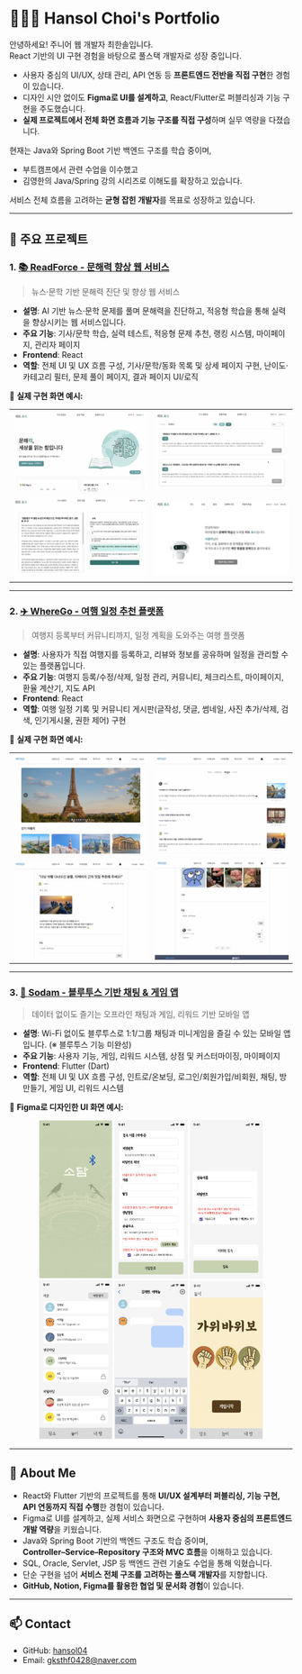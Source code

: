 # 👩🏻‍💻 Hansol Choi's Portfolio

안녕하세요! 주니어 웹 개발자 최한솔입니다.  
React 기반의 UI 구현 경험을 바탕으로 풀스택 개발자로 성장 중입니다.

- 사용자 중심의 UI/UX, 상태 관리, API 연동 등 **프론트엔드 전반을 직접 구현**한 경험이 있습니다.  
- 디자인 시안 없이도 **Figma로 UI를 설계하고**, React/Flutter로 퍼블리싱과 기능 구현을 주도했습니다.  
- **실제 프로젝트에서 전체 화면 흐름과 기능 구조를 직접 구성**하며 실무 역량을 다졌습니다.

현재는 Java와 Spring Boot 기반 백엔드 구조를 학습 중이며,  
- 부트캠프에서 관련 수업을 이수했고  
- 김영한의 Java/Spring 강의 시리즈로 이해도를 확장하고 있습니다.

서비스 전체 흐름을 고려하는 **균형 잡힌 개발자**를 목표로 성장하고 있습니다.

---

## 🔗 주요 프로젝트

### 1. [📚 ReadForce - 문해력 향상 웹 서비스](https://github.com/hansol04/ReadForce)

> 뉴스·문학 기반 문해력 진단 및 향상 웹 서비스

- **설명**: AI 기반 뉴스·문학 문제를 풀며 문해력을 진단하고, 적응형 학습을 통해 실력을 향상시키는 웹 서비스입니다.
- **주요 기능**: 기사/문학 학습, 실력 테스트, 적응형 문제 추천, 랭킹 시스템, 마이페이지, 관리자 페이지
- **Frontend**: React 
- **역할**: 전체 UI 및 UX 흐름 구성, 기사/문학/동화 목록 및 상세 페이지 구현, 난이도·카테고리 필터, 문제 풀이 페이지, 결과 페이지 UI/로직

🔽 **실제 구현 화면 예시:**
<table>
<tr>
  <td><img src="./assets/ReadForce_1.png" width="400"/></td>
  <td><img src="./assets/ReadForce_2.png" width="400"/></td>
</tr>
<tr>
  <td><img src="./assets/ReadForce_3.png" width="400"/></td>
  <td><img src="./assets/ReadForce_5.png" width="400"/></td>
</tr>
</table>

---

### 2. [✈️ WhereGo - 여행 일정 추천 플랫폼](https://github.com/hansol04/WhereGo)

> 여행지 등록부터 커뮤니티까지, 일정 계획을 도와주는 여행 플랫폼

- **설명**: 사용자가 직접 여행지를 등록하고, 리뷰와 정보를 공유하며 일정을 관리할 수 있는 플랫폼입니다.
- **주요 기능**: 여행지 등록/수정/삭제, 일정 관리, 커뮤니티, 체크리스트, 마이페이지, 환율 계산기, 지도 API
- **Frontend**: React 
- **역할**: 여행 일정 기록 및 커뮤니티 게시판(글작성, 댓글, 썸네일, 사진 추가/삭제, 검색, 인기게시물, 권한 제어) 구현

🔽 **실제 구현 화면 예시:**
<table>
<tr>
  <td><img src="./assets/WhereGo_1.png" width="400"/></td>
  <td><img src="./assets/WhereGo_2.png" width="400"/></td>
</tr>
<tr>
  <td><img src="./assets/WhereGo_3.png" width="400"/></td>
  <td><img src="./assets/WhereGo_4.png" width="400"/></td>
</tr>
</table>

---

### 3. [📡 Sodam - 블루투스 기반 채팅 & 게임 앱](https://github.com/hansol04/Sodam)

> 데이터 없이도 즐기는 오프라인 채팅과 게임, 리워드 기반 모바일 앱

- **설명**: Wi-Fi 없이도 블루투스로 1:1/그룹 채팅과 미니게임을 즐길 수 있는 모바일 앱입니다. (※ 블루투스 기능 미완성)
- **주요 기능**: 사용자 기능, 게임, 리워드 시스템, 상점 및 커스터마이징, 마이페이지
- **Frontend**: Flutter (Dart)
- **역할**: 전체 UI 및 UX 흐름 구성, 인트로/온보딩, 로그인/회원가입/비회원, 채팅, 방 만들기, 게임 UI, 리워드 시스템

🔽 **Figma로 디자인한 UI 화면 예시:**
  <p align="center">
  <img src="./assets/Sodam_1.png" width="130"/>
  <img src="./assets/Sodam_2.png" width="130"/>
  <img src="./assets/Sodam_3.png" width="130"/>
  <img src="./assets/Sodam_4.png" width="130"/>
  <img src="./assets/Sodam_5.png" width="130"/>
  <img src="./assets/Sodam_6.png" width="130"/>
</p>

---

## 💬 About Me

- React와 Flutter 기반의 프로젝트를 통해 **UI/UX 설계부터 퍼블리싱, 기능 구현, API 연동까지 직접 수행**한 경험이 있습니다.  
- Figma로 UI를 설계하고, 실제 서비스 화면으로 구현하며 **사용자 중심의 프론트엔드 개발 역량**을 키웠습니다.  
- Java와 Spring Boot 기반의 백엔드 구조도 학습 중이며,  
  **Controller–Service–Repository 구조와 MVC 흐름**을 이해하고 있습니다.  
- SQL, Oracle, Servlet, JSP 등 백엔드 관련 기술도 수업을 통해 익혔습니다.  
- 단순 구현을 넘어 **서비스 전체 구조를 고려하는 풀스택 개발자**를 지향합니다.  
- **GitHub, Notion, Figma를 활용한 협업 및 문서화 경험**이 있습니다.

---

## 📫 Contact

- GitHub: [hansol04](https://github.com/hansol04)  
- Email: gksthf0428@naver.com

